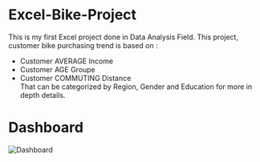 # Excel-Bike-Project
This is my first Excel project done in Data Analysis Field. This project, customer bike purchasing trend is based on :
* Customer AVERAGE Income 
* Customer AGE Groupe 
* Customer COMMUTING Distance 
<br />That can be categorized by Region, Gender and Education for more in depth details.

# Dashboard
![Dashboard](https://user-images.githubusercontent.com/46131983/220821562-a2ce3d55-ef47-4152-a803-a29ed516674e.png)

